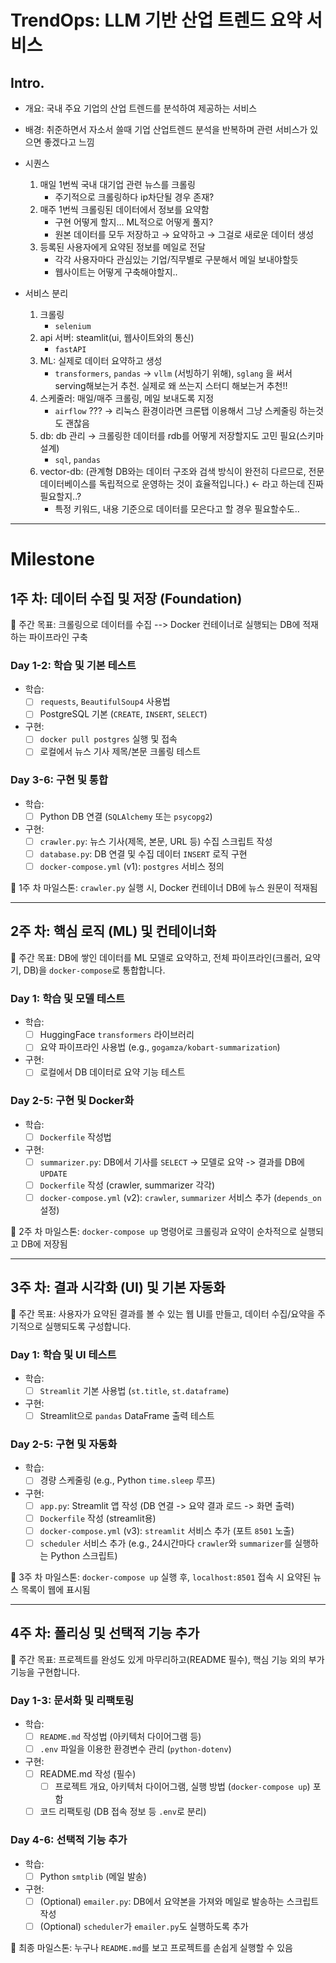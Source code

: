 # TrendOps: LLM 기반 산업 트렌드 요약 서비스

## Intro.
- 개요: 국내 주요 기업의 산업 트렌드를 분석하여 제공하는 서비스
- 배경: 취준하면서 자소서 쓸때 기업 산업트렌드 분석을 반복하며 관련 서비스가 있으면 좋겠다고 느낌

- 시퀀스
    1. 매일 1번씩 국내 대기업 관련 뉴스를 크롤링
        - 주기적으로 크롤링하다 ip차단될 경우 존재?
    2. 매주 1번씩 크롤링된 데이터에서 정보를 요약함
        - 구현 어떻게 할지… ML적으로 어떻게 풀지?
        - 원본 데이터를 모두 저장하고 → 요약하고 → 그걸로 새로운 데이터 생성
    3. 등록된 사용자에게 요약된 정보를 메일로 전달
        - 각각 사용자마다 관심있는 기업/직무별로 구분해서 메일 보내야할듯
        - 웹사이트는 어떻게 구축해야할지..

- 서비스 분리
    1. 크롤링
        - `selenium`
    2. api 서버: steamlit(ui, 웹사이트와의 통신)
        - `fastAPI`
    3. ML: 실제로 데이터 요약하고 생성
        - `transformers`, `pandas` → `vllm` (서빙하기 위해), `sglang` 을 써서 serving해보는거 추천. 실제로 왜 쓰는지 스터디 해보는거 추천!!
    4. 스케줄러: 매일/매주 크롤링, 메일 보내도록 지정
        - `airflow` ??? → 리눅스 환경이라면 크론탭 이용해서 그냥 스케줄링 하는것도 괜찮음
    5. db: db 관리 → 크롤링한 데이터를 rdb를 어떻게 저장할지도 고민 필요(스키마 설계)
        - `sql`, `pandas`
    6. vector-db: (관계형 DB와는 데이터 구조와 검색 방식이 완전히 다르므로, 전문 데이터베이스를 독립적으로 운영하는 것이 효율적입니다.) ← 라고 하는데 진짜 필요할지..?
        - 특정 키워드, 내용 기준으로 데이터를 모은다고 할 경우 필요할수도..

-----
# Milestone

## 1주 차: 데이터 수집 및 저장 (Foundation)

🎯 주간 목표: 크롤링으로 데이터를 수집 --> Docker 컨테이너로 실행되는 DB에 적재하는 파이프라인 구축

### Day 1-2: 학습 및 기본 테스트
- 학습:
    - [ ] `requests`, `BeautifulSoup4` 사용법
    - [ ] PostgreSQL 기본 (`CREATE`, `INSERT`, `SELECT`)
- 구현:
    - [ ] `docker pull postgres` 실행 및 접속
    - [ ] 로컬에서 뉴스 기사 제목/본문 크롤링 테스트

### Day 3-6: 구현 및 통합
- 학습:
  -  [ ] Python DB 연결 (`SQLAlchemy` 또는 `psycopg2`)
- 구현:
    - [ ] `crawler.py`: 뉴스 기사(제목, 본문, URL 등) 수집 스크립트 작성
    - [ ] `database.py`: DB 연결 및 수집 데이터 `INSERT` 로직 구현
    - [ ] `docker-compose.yml` (v1): `postgres` 서비스 정의

🏁 1주 차 마일스톤: `crawler.py` 실행 시, Docker 컨테이너 DB에 뉴스 원문이 적재됨

---

## 2주 차: 핵심 로직 (ML) 및 컨테이너화

🎯 주간 목표: DB에 쌓인 데이터를 ML 모델로 요약하고, 전체 파이프라인(크롤러, 요약기, DB)을 `docker-compose`로 통합합니다.

### Day 1: 학습 및 모델 테스트
- 학습:
    - [ ] HuggingFace `transformers` 라이브러리
    - [ ] 요약 파이프라인 사용법 (e.g., `gogamza/kobart-summarization`)
- 구현:
    - [ ] 로컬에서 DB 데이터로 요약 기능 테스트

### Day 2-5: 구현 및 Docker화
- 학습:
    - [ ] `Dockerfile` 작성법
- 구현:
    - [ ] `summarizer.py`: DB에서 기사를 `SELECT` -> 모델로 요약 -> 결과를 DB에 `UPDATE`
    - [ ] `Dockerfile` 작성 (crawler, summarizer 각각)
    - [ ] `docker-compose.yml` (v2): `crawler`, `summarizer` 서비스 추가 (`depends_on` 설정)

🏁 2주 차 마일스톤: `docker-compose up` 명령어로 크롤링과 요약이 순차적으로 실행되고 DB에 저장됨

---

## 3주 차: 결과 시각화 (UI) 및 기본 자동화

🎯 주간 목표: 사용자가 요약된 결과를 볼 수 있는 웹 UI를 만들고, 데이터 수집/요약을 주기적으로 실행되도록 구성합니다.

### Day 1: 학습 및 UI 테스트
- 학습:
    - [ ] `Streamlit` 기본 사용법 (`st.title`, `st.dataframe`)
- 구현:
    - [ ] Streamlit으로 `pandas` DataFrame 출력 테스트

### Day 2-5: 구현 및 자동화
- 학습:
    - [ ] 경량 스케줄링 (e.g., Python `time.sleep` 루프)
- 구현:
    - [ ] `app.py`: Streamlit 앱 작성 (DB 연결 -> 요약 결과 로드 -> 화면 출력)
    - [ ] `Dockerfile` 작성 (streamlit용)
    - [ ] `docker-compose.yml` (v3): `streamlit` 서비스 추가 (포트 `8501` 노출)
    - [ ] `scheduler` 서비스 추가 (e.g., 24시간마다 `crawler`와 `summarizer`를 실행하는 Python 스크립트)

🏁 3주 차 마일스톤: `docker-compose up` 실행 후, `localhost:8501` 접속 시 요약된 뉴스 목록이 웹에 표시됨

---

## 4주 차: 폴리싱 및 선택적 기능 추가

🎯 주간 목표: 프로젝트를 완성도 있게 마무리하고(README 필수), 핵심 기능 외의 부가 기능을 구현합니다.

### Day 1-3: 문서화 및 리팩토링
- 학습:
    - [ ] `README.md` 작성법 (아키텍처 다이어그램 등)
    - [ ] `.env` 파일을 이용한 환경변수 관리 (`python-dotenv`)
- 구현:
    - [ ] README.md 작성 (필수)
        - [ ] 프로젝트 개요, 아키텍처 다이어그램, 실행 방법 (`docker-compose up`) 포함
    - [ ] 코드 리팩토링 (DB 접속 정보 등 `.env`로 분리)

### Day 4-6: 선택적 기능 추가
- 학습:
    - [ ] Python `smtplib` (메일 발송)
- 구현:
    - [ ] (Optional) `emailer.py`: DB에서 요약본을 가져와 메일로 발송하는 스크립트 작성
    - [ ] (Optional) `scheduler`가 `emailer.py`도 실행하도록 추가

🏁 최종 마일스톤: 누구나 `README.md`를 보고 프로젝트를 손쉽게 실행할 수 있음
